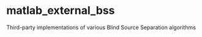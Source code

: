 matlab_external_bss
===================

Third-party implementations of various Blind Source Separation algorithms